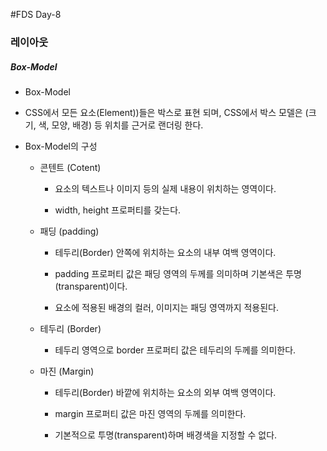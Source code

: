 #FDS Day-8

### 레이아웃

##### Box-Model

 - Box-Model

  - CSS에서 모든 요소(Element))들은 박스로 표현 되며, CSS에서 박스 모델은 (크기, 색, 모양, 배경) 등 위치를 근거로 랜더링 한다.

  - Box-Model의 구성

    - 콘텐트 (Cotent)

      - 요소의 텍스트나 이미지 등의 실제 내용이 위치하는 영역이다.

      - width, height 프로퍼티를 갖는다.

    - 패딩 (padding)

      - 테두리(Border) 안쪽에 위치하는 요소의 내부 여백 영역이다.

      - padding 프로퍼티 값은 패딩 영역의 두께를 의미하며 기본색은 투명(transparent)이다. 

      - 요소에 적용된 배경의 컬러, 이미지는 패딩 영역까지 적용된다.

    - 테두리 (Border)

      - 테두리 영역으로 border 프로퍼티 값은 테두리의 두께를 의미한다.

    - 마진 (Margin)

      - 테두리(Border) 바깥에 위치하는 요소의 외부 여백 영역이다. 

      - margin 프로퍼티 값은 마진 영역의 두께를 의미한다. 
      
      - 기본적으로 투명(transparent)하며 배경색을 지정할 수 없다.

